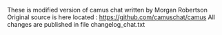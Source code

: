These is modified version of camus chat written by Morgan Robertson
Original source is here located : https://github.com/camuschat/camus
All changes are published in file changelog_chat.txt
